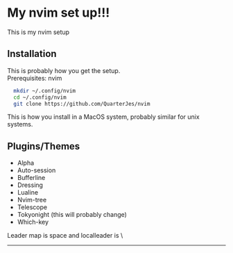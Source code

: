 # My nvim set up!!!

This is my nvim setup 



## Installation

This is probably how you get the setup.\
Prerequisites: nvim

```zsh
  mkdir ~/.config/nvim
  cd ~/.config/nvim
  git clone https://github.com/QuarterJes/nvim
```
This is how you install in a MacOS system, probably similar for unix systems.

## Plugins/Themes

- Alpha
- Auto-session
- Bufferline
- Dressing
- Lualine
- Nvim-tree
- Telescope
- Tokyonight (this will probably change)
- Which-key

Leader map is space and localleader is \\

---

